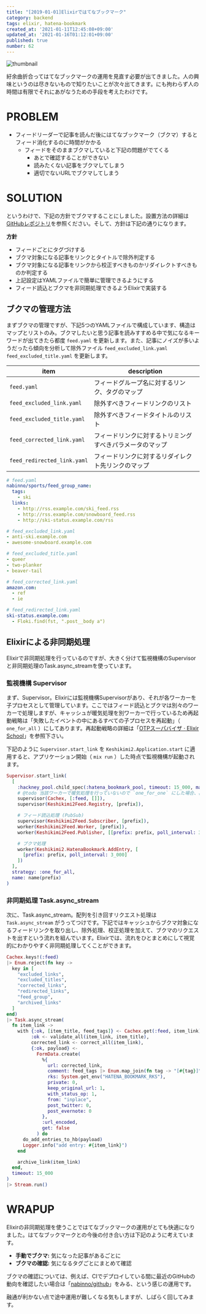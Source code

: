 ```yaml
---
title: "[2019-01-01]Elixirではてなブックマーク"
category: backend
tags: elixir, hatena-bookmark
created_at: '2021-01-11T12:45:08+09:00'
updated_at: '2021-01-16T01:12:01+09:00'
published: true
number: 62
---
```


<img alt=thumbnail src=https://raw.githubusercontent.com/nabinno/keshikimi2/master/priv/img/diagram.png />

紆余曲折合ってはてなブックマークの運用を見直す必要が出てきました。人の興味というのは尽きないもので知りたいことが次々出てきます。にも拘わらず人の時間は有限でそれにあがなうための手段を考えたわけです。

# PROBLEM
- フィードリーダーで記事を読んだ後にはてなブックマーク（ブクマ）するとフィード消化するのに時間がかかる
    - フィードをそのままブクマしていると下記の問題がでてくる
        - あとで確認することができない
        - 読みたくない記事をブクマしてしまう
        - 適切でないURLでブクマしてしまう

# SOLUTION
というわけで、下記の方針でブクマすることにしました。設置方法の詳細は[GitHubレポジトリ](https://github.com/nabinno/keshikimi2)を参照ください。そして、方針は下記の通りになります。

**方針**

- フィードごとにタグづけする
- ブクマ対象になる記事をリンクとタイトルで除外判定する
- ブクマ対象になる記事をリンクから校正すべきものかリダイレクトすべきものか判定する
- 上記設定はYAMLファイルで簡単に管理できるようにする
- フィード読込とブクマを非同期処理できるようElixirで実装する

## ブクマの管理方法
まずブクマの管理ですが、下記5つのYAMLファイルで構成しています、構造はマップとリストのみ。ブクマしたいと思う記事を読みすすめる中で気になるキーワードが出てきたら都度 `feed.yaml` を更新します。また、記事にノイズが多いようだったら傾向を分析して除外ファイル `feed_excluded_link.yaml` `feed_excluded_title.yaml` を更新します。

| item                        | description                                              |
|-----------------------------|----------------------------------------------------------|
| `feed.yaml`                 | フィードグループ名に対するリンク、タグのマップ           |
| `feed_excluded_link.yaml`   | 除外すべきフィードリンクのリスト                         |
| `feed_excluded_title.yaml`  | 除外すべきフィードタイトルのリスト                       |
| `feed_corrected_link.yaml`  | フィードリンクに対するトリミングすべきパラメータのマップ |
| `feed_redirected_link.yaml` | フィードリンクに対するリダイレクト先リンクのマップ       |

```yaml
# feed.yaml
nabinno/sports/feed_group_name:
  tags:
    - ski
  links:
    - http://rss.example.com/ski_feed.rss
    - http://rss.example.com/snowboard_feed.rss
    - http://ski-status.example.com/rss

# feed_excluded_link.yaml
- anti-ski.example.com
- awesome-snowboard.example.com

# feed_excluded_title.yaml
- queer
- two-planker
- beaver-tail

# feed_corrected_link.yaml
amazon.com:
  - ref
  - ie

# feed_redirected_link.yaml
ski-status.example.com:
  - Floki.find(fst, ".post__body a")
```

## Elixirによる非同期処理
Elixirで非同期処理を行っているのですが、大きく分けて監視機構のSupervisorと非同期処理のTask.async_streamを使っています。

### 監視機構 Supervisor
まず、Supervisor。Elixirには監視機構Supervisorがあり、それが各ワーカーを子プロセスとして管理しています。ここではフィード読込とブクマは別々のワーカーで処理しますが、キャッシュが暖気処理を別ワーカーで行っているため再起動戦略は「失敗したイベントの中にあるすべての子プロセスを再起動」（ `one_for_all` ）にしてあります。再起動戦略の詳細は「[OTPスーパバイザ · Elixir School](https://elixirschool.com/ja/lessons/advanced/otp-supervisors/)」を参照下さい。

下記のように `Supervisor.start_link` を `Keshikimi2.Application.start` に適用すると、アプリケーション開始（ `mix run` ）した時点で監視機構が起動されます。

```ex
Supervisor.start_link(
  [
    :hackney_pool.child_spec(:hatena_bookmark_pool, timeout: 15_000, max_connections: 100),
    # @todo 当該ワーカーで暖気処理を行っていないので `one_for_one` にした場合、再起動時にほかに影響する
    supervisor(Cachex, [:feed, []]),
    supervisor(Keshikimi2Feed.Registry, [prefix]),

    # フィード読込処理 (PubSub)
    supervisor(Keshikimi2Feed.Subscriber, [prefix]),
    worker(Keshikimi2Feed.Worker, [prefix]),
    worker(Keshikimi2Feed.Publisher, [[prefix: prefix, poll_interval: 3_000]]),

    # ブクマ処理
    worker(Keshikimi2.HatenaBookmark.AddEntry, [
      [prefix: prefix, poll_interval: 3_000]
    ])
  ],
  strategy: :one_for_all,
  name: name(prefix)
)
```

### 非同期処理 Task.async_stream
次に、Task.async_stream。配列を引き回すリクエスト処理は `Task.async_stream` がうってつけです。下記ではキャッシュからブクマ対象になるフィードリンクを取り出し、除外処理、校正処理を加えて、ブクマのリクエストを出すという流れを組んでいます。Elixirでは、流れをひとまとめにして視覚的にわかりやすく非同期処理してくことができます。

```ex
Cachex.keys!(:feed)
|> Enum.reject(fn key ->
  key in [
    "excluded_links",
    "excluded_titles",
    "corrected_links",
    "redirected_links",
    "feed_group",
    "archived_links"
  ]
end)
|> Task.async_stream(
  fn item_link ->
    with {:ok, [item_title, feed_tags]} <- Cachex.get(:feed, item_link),
         :ok <- validate_all(item_link, item_title),
         corrected_link <- correct_all(item_link),
         {:ok, payload} <-
           FormData.create(
             %{
               url: corrected_link,
               comment: feed_tags |> Enum.map_join(fn tag -> "[#{tag}]" end),
               rks: System.get_env("HATENA_BOOKMARK_RKS"),
               private: 0,
               keep_original_url: 1,
               with_status_op: 1,
               from: "inplace",
               post_twitter: 0,
               post_evernote: 0
             },
             :url_encoded,
             get: false
           ) do
      do_add_entries_to_hb(payload)
      Logger.info("add entry: #{item_link}")
    end

    archive_link(item_link)
  end,
  timeout: 15_000
)
|> Stream.run()
```

# WRAPUP
Elixirの非同期処理を使うことではてなブックマークの運用がとても快適になりました。はてなブックマークとの今後の付き合い方は下記のように考えています。

- **手動でブクマ:** 気になった記事があるごとに
- **ブクマの確認:** 気になるタグごとにまとめて確認

ブクマの確認については、例えば、CIでデプロイしている間に最近のGitHubの動向を確認したい場合は「[nabinno/github](http://b.hatena.ne.jp/nabinno/github)」をみる、という感じの運用です。

融通が利かない点で途中運用が難しくなる気もしますが、しばらく回してみます。

